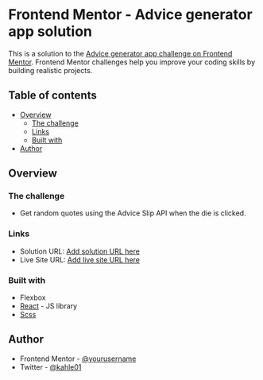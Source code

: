 # Frontend Mentor - Advice generator app solution

This is a solution to the [Advice generator app challenge on Frontend Mentor](https://www.frontendmentor.io/challenges/advice-generator-app-QdUG-13db). Frontend Mentor challenges help you improve your coding skills by building realistic projects.

## Table of contents

- [Overview](#overview)
  - [The challenge](#the-challenge)
  - [Links](#links)
  - [Built with](#built-with)
- [Author](#author)

## Overview

### The challenge

- Get random quotes using the Advice Slip API when the die is clicked.

### Links

- Solution URL: [Add solution URL here](https://your-solution-url.com)
- Live Site URL: [Add live site URL here](https://your-live-site-url.com)

### Built with

- Flexbox
- [React](https://reactjs.org/) - JS library
- [Scss](https://sass-lang.com/)

## Author

- Frontend Mentor - [@yourusername](https://www.frontendmentor.io/profile/yourusername)
- Twitter - [@kahle01](https://www.twitter.com/kahle01)
